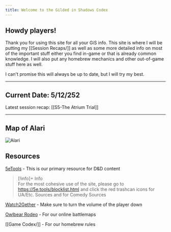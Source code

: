 ```yaml
---
title: Welcome to the Gilded in Shadows Codex
---
```

## Howdy players! 
Thank you for using this site for all your GiS info. This site is where I will be putting my [[Session Recaps/]] as well as some more detailed info on most of the important stuff either you find in-game or that is already common knowledge. I will also put any homebrew mechanics and other out-of-game stuff here as well. 

I can't promise this will always be up to date, but I will try my best. 

---
## Current Date: 5/12/252

Latest session recap: [[S5-The Atrium Trial]]

---
## Map of Alari
![Alari](https://api2.inkarnate.com/api/embedScenes/xRMGQX/previewImage)  

## Resources
[5eTools](https://5e.tools/) - This is our primary resource for D&D content
> [!info]+ Info  
> For the most cohesive use of the site, please go to https://5e.tools/blocklist.html and click the red trashcan icons for UA/Etc. Sources and for Comedy Sources

[Watch2Gether](https://w2g.tv/?r=6gt87c4visl54fxtqb) - Make sure to turn the volume of the player down

[Owlbear Rodeo](https://www.owlbear.rodeo/) - For our online battlemaps

[[Game Codex/]] - For our homebrew rules